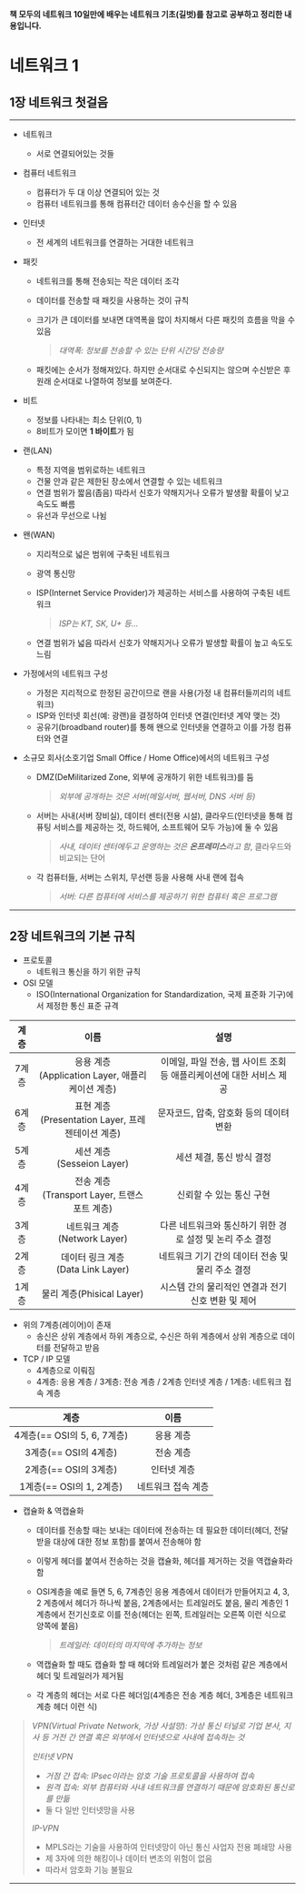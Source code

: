 **책 모두의 네트워크 10일만에 배우는 네트워크 기초(길벗)를 참고로 공부하고 정리한 내용입니다.**

# 네트워크 1



## 1장 네트워크 첫걸음

---

- 네트워크

  - 서로 연결되어있는 것들

- 컴퓨터 네트워크

  - 컴퓨터가 두 대 이상 연결되어 있는 것
  - 컴퓨터 네트워크를 통해 컴퓨터간 데이터 송수신을 할 수 있음

- 인터넷

  - 전 세계의 네트워크를 연결하는 거대한 네트워크

- 패킷

  - 네트워크를 통해 전송되는 작은 데이터 조각

  - 데이터를 전송할 때 패킷을 사용하는 것이 규칙

  - 크기가 큰 데이터를 보내면 대역폭을 많이 차지해서 다른 패킷의 흐름을 막을 수 있음

    >*대역폭: 정보를 전송할 수 있는 단위 시간당 전송량*

  - 패킷에는 순서가 정해져있다. 하지만 순서대로 수신되지는 않으며 수신받은 후 원래 순서대로 나열하여 정보를 보여준다.

- 비트

  - 정보를 나타내는 최소 단위(0, 1)
  - 8비트가 모이면 **1 바이트**가 됨

- 랜(LAN)

  - 특정 지역을 범위로하는 네트워크
  - 건물 안과 같은 제한된 장소에서 연결할 수 있는 네트워크
  - 연결 범위가 짧음(좁음) 따라서 신호가 약해지거나 오류가 발생활 확률이 낮고 속도도 빠름
  - 유선과 무선으로 나뉨

- 왠(WAN)

  - 지리적으로 넓은 범위에 구축된 네트워크

  - 광역 통신망

  - ISP(Internet Service Provider)가 제공하는 서비스를 사용하여 구축된 네트워크

    > *ISP는 KT, SK, U+ 등...*

  - 연결 범위가 넓음 따라서 신호가 약해지거나 오류가 발생할 확률이 높고 속도도 느림

- 가정에서의 네트워크 구성

  - 가정은 지리적으로 한정된 공간이므로 랜을 사용(가정 내 컴퓨터들끼리의 네트워크)
  - ISP와 인터넷 회선(예: 광랜)을 결정하여 인터넷 연결(인터넷 계약 맺는 것)
  - 공유기(broadband router)를 통해 왠으로 인터넷을 연결하고 이를 가정 컴퓨터와 연결

- 소규모 회사(소호기업 Small Office / Home Office)에서의 네트워크 구성

  - DMZ(DeMilitarized Zone, 외부에 공개하기 위한 네트워크)를 둠

    >*외부에 공개하는 것은 서버(메일서버, 웹서버, DNS 서버 등)*

  - 서버는 사내(서버 장비실), 데이터 센터(전용 시설), 클라우드(인터넷을 통해 컴퓨팅 서비스를 제공하는 것, 하드웨어, 소프트웨어 모두 가능)에 둘 수 있음

    >*사내, 데이터 센터에두고 운영하는 것은 **온프레미스**라고 함*, 클라우드와 비교되는 단어

  - 각 컴퓨터들, 서버는 스위치, 무선랜 등을 사용해 사내 랜에 접속

    >*서버: 다른 컴퓨터에 서비스를 제공하기 위한 컴퓨터 혹은 프로그램*

---

## 2장 네트워크의 기본 규칙

- 프로토콜
  - 네트워크 통신을 하기 위한 규칙
- OSI 모델
  - ISO(International Organization for Standardization, 국제 표준화 기구)에서 제정한 통신 표준 규격

| 계층  |                          이름                          |                             설명                             |
| :---: | :----------------------------------------------------: | :----------------------------------------------------------: |
| 7계층 | 응용 계층<br />(Application Layer, 애플리케이션 계층)  | 이메일, 파일 전송, 웹 사이트 조회 등 애플리케이션에 대한 서비스 제공 |
| 6계층 | 표현 계층<br />(Presentation Layer, 프레젠테이션 계층) |           문자코드, 압축, 암호화 등의 데이텨 변환            |
| 5계층 |            세션 계층<br />(Sesseion Layer)             |                  세션 체결, 통신 방식 결정                   |
| 4계층 |   전송 계층<br />(Transport Layer, 트랜스포트 계층)    |                   신뢰할 수 있는 통신 구현                   |
| 3계층 |           네트워크 계층<br />(Network Layer)           |  다른 네트워크와 통신하기 위한 경로 설정 및 논리 주소 결정   |
| 2계층 |        데이터 링크 계층<br />(Data Link Layer)         |       네트워크 기기 간의 데이터 전송 및 물리 주소 결정       |
| 1계층 |               물리 계층(Phisical Layer)                |      시스템 간의 물리적인 연결과 전기 신호 변환 및 제어      |

- 위의 7계층(레이어)이 존재
  - 송신은 상위 계층에서 하위 계층으로, 수신은 하위 계층에서 상위 계층으로 데이터를 전달하고 받음
- TCP / IP 모델
  - 4계층으로 이뤄짐
  - 4계층: 응용 계층 / 3계층: 전송 계층 / 2계층 인터넷 계층 / 1계층: 네트워크 접속 계층

|            계층             |        이름        |
| :-------------------------: | :----------------: |
| 4계층(== OSI의 5, 6, 7계층) |     응용 계층      |
|    3계층(== OSI의 4계층)    |     전송 계층      |
|    2계층(== OSI의 3계층)    |    인터넷 계층     |
|  1계층(== OSI의 1, 2계층)   | 네트워크 접속 계층 |

- 캡슐화 & 역캡슐화

  - 데이터를 전송할 때는 보내는 데이터에 전송하는 데 필요한 데이터(헤더, 전달받을 대상에 대한 정보 포함)를 붙여서 전송해야 함

  - 이렇게 헤더를 붙여서 전송하는 것을 캡슐화, 헤더를 제거하는 것을 역캡슐화라 함

  - OSI계층을 예로 들면 5, 6, 7계층인 응용 계층에서 데이터가 만들어지고 4, 3, 2 계층에서 헤더가 하나씩 붙음, 2계층에서는 트레일러도 붙음, 물리 계층인 1계층에서 전기신호로 이를 전송(헤더는 왼쪽, 트레일러는 오른쪽 이런 식으로 양쪽에 붙음)

    > *트레일러: 데이터의 마지막에 추가하는 정보*

  - 역캡슐화 할 때도 캡슐화 할 때 헤더와 트레일러가 붙은 것처럼 같은 계층에서 헤더 및 트레일러가 제거됨

  - 각 계층의 헤더는 서로 다른 헤더임(4계층은 전송 계층 헤더, 3계층은 네트워크 계층 헤더 이런 식)

>*VPN(Virtual Private Network, 가상 사설망): 가상 통신 터널로 기업 본사, 지사 등 거전 간 연결 혹은 외부에서 인터넷으로 사내에 접속하는 것* 
>
>*인터넷 VPN*
>
>- *거점 간 접속: IPsec이라는 암호 기술 프로토콜을 사용하여 접속*
>- *원격 접속: 외부 컴퓨터와 사내 네트워크를 연결하기 때문에 암호화된 통신로를 만듦*
>- 둘 다 일반 인터넷망을 사용
>
>*IP-VPN*
>
>- MPLS라는 기술을 사용하여 인터넷망이 아닌 통신 사업자 전용 폐쇄망 사용 
>- 제 3자에 의한 해킹이나 데이터 변조의 위험이 없음
>- 따라서 암호화 기능 불필요

---





















